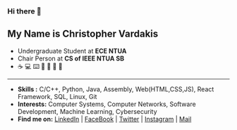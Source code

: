 ### Hi there 👋
## My Name is Christopher Vardakis
- Undergraduate Student at **ECE NTUA**
- Chair Person at **CS of IEEE NTUA SB**
- ☕ 💻 ⌨️ 🐧 🎸 📝 🍺
---
- **Skills :** C/C++, Python, Java, Assembly, Web(HTML,CSS,JS), React Framework, SQL, Linux, Git
- **Interests:** Computer Systems, Computer Networks,  Software Development, Machine Learning, Cybersecurity
- **Find me on:** [LinkedIn](https://www.linkedin.com/in/christoforos-vardakis/) | [FaceBook](https://www.facebook.com/xrisbard) | [Twitter](https://twitter.com/SeekerRook) | [Instagram](https://www.instagram.com/chris__bard/) | [Mail](mailto:xrist.vardakis@gmail.com)


